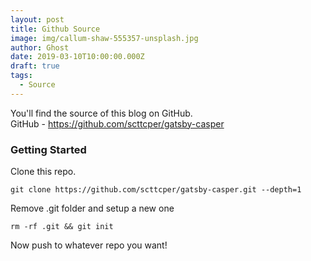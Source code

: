 ```yaml
---
layout: post
title: Github Source
image: img/callum-shaw-555357-unsplash.jpg
author: Ghost
date: 2019-03-10T10:00:00.000Z
draft: true
tags:
  - Source
---
```


You'll find the source of this blog on GitHub.  
GitHub - https://github.com/scttcper/gatsby-casper

### Getting Started

Clone this repo.

```
git clone https://github.com/scttcper/gatsby-casper.git --depth=1
```

Remove .git folder and setup a new one

```
rm -rf .git && git init
```

Now push to whatever repo you want!
